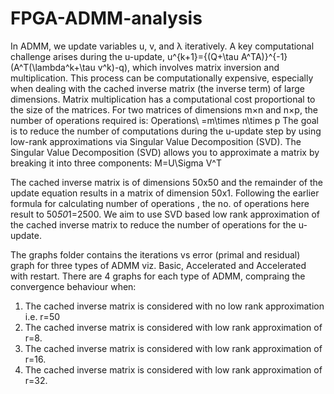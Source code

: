 # FPGA-ADMM-analysis

In ADMM, we update variables u, v, and λ iteratively. A key computational challenge arises during the u-update, u^{k+1}={(Q+\tau A^TA)}^{-1}(A^T(\lambda^k+\tau v^k)-q), which involves matrix inversion and multiplication. This process can be computationally expensive, especially when dealing with the cached inverse matrix (the inverse term) of large dimensions.
Matrix multiplication has a computational cost proportional to the size of the matrices. For two matrices of dimensions m×n and n×p, the number of operations required is:
Operations\ =m\times n\times p
The goal is to reduce the number of computations during the u-update step by using low-rank approximations via Singular Value Decomposition (SVD). The Singular Value Decomposition (SVD) allows you to approximate a matrix by breaking it into three components:
M=U\Sigma V^T

The cached inverse matrix is of dimensions 50x50 and the remainder of the update equation results in a matrix of dimension 50x1. Following the earlier formula for calculating number of operations , the no. of operations here result to 50*50*1=2500.
We aim to use SVD based low rank approximation of the cached inverse matrix to reduce the number of operations for the u-update.

The graphs folder contains the iterations vs error (primal and residual) graph for three types of ADMM viz. Basic, Accelerated and Accelerated with restart. There are 4 graphs for each type of ADMM, compraing the convergence behaviour when:
1. The cached inverse matrix is considered with no low rank approximation i.e. r=50
2. The cached inverse matrix is considered with low rank approximation of r=8.
3. The cached inverse matrix is considered with low rank approximation of r=16.
4. The cached inverse matrix is considered with low rank approximation of r=32.
